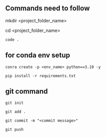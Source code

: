 ## Commands need to follow

mkdir <project_folder_name>

cd <project_folder_name>

```
code .
```

## for conda env setup

```
conra create -p <env_name> python==3.10 -y
```

```
pip install -r requirements.txt
```

## git command

```
git init
```

```
git add .
```

```
git commit -m "<commit message>"
```
```
git push
```


